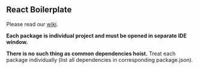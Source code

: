 ## React Boilerplate

Please read our [wiki](https://github.com/c7s/react-boilerplate/wiki).

**Each package is individual project and must be opened in separate IDE window.**

**There is no such thing as common dependencies hoist.** Treat each package individually (list all dependencies in corresponding package.json).
